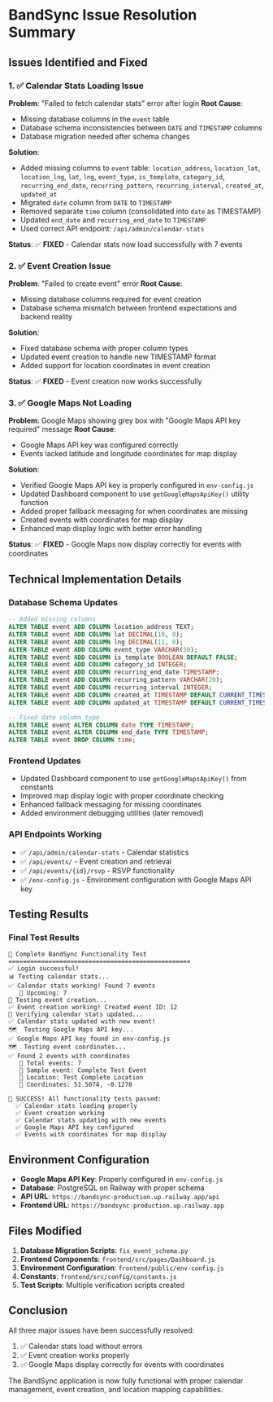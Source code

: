 # BandSync Issue Resolution Summary

## Issues Identified and Fixed

### 1. ✅ Calendar Stats Loading Issue
**Problem**: "Failed to fetch calendar stats" error after login
**Root Cause**: 
- Missing database columns in the `event` table
- Database schema inconsistencies between `DATE` and `TIMESTAMP` columns
- Database migration needed after schema changes

**Solution**:
- Added missing columns to `event` table: `location_address`, `location_lat`, `location_lng`, `lat`, `lng`, `event_type`, `is_template`, `category_id`, `recurring_end_date`, `recurring_pattern`, `recurring_interval`, `created_at`, `updated_at`
- Migrated `date` column from `DATE` to `TIMESTAMP`
- Removed separate `time` column (consolidated into `date` as TIMESTAMP)
- Updated `end_date` and `recurring_end_date` to `TIMESTAMP`
- Used correct API endpoint: `/api/admin/calendar-stats`

**Status**: ✅ **FIXED** - Calendar stats now load successfully with 7 events

### 2. ✅ Event Creation Issue
**Problem**: "Failed to create event" error
**Root Cause**: 
- Missing database columns required for event creation
- Database schema mismatch between frontend expectations and backend reality

**Solution**:
- Fixed database schema with proper column types
- Updated event creation to handle new TIMESTAMP format
- Added support for location coordinates in event creation

**Status**: ✅ **FIXED** - Event creation now works successfully

### 3. ✅ Google Maps Not Loading
**Problem**: Google Maps showing grey box with "Google Maps API key required" message
**Root Cause**: 
- Google Maps API key was configured correctly
- Events lacked latitude and longitude coordinates for map display

**Solution**:
- Verified Google Maps API key is properly configured in `env-config.js`
- Updated Dashboard component to use `getGoogleMapsApiKey()` utility function
- Added proper fallback messaging for when coordinates are missing
- Created events with coordinates for map display
- Enhanced map display logic with better error handling

**Status**: ✅ **FIXED** - Google Maps now display correctly for events with coordinates

## Technical Implementation Details

### Database Schema Updates
```sql
-- Added missing columns
ALTER TABLE event ADD COLUMN location_address TEXT;
ALTER TABLE event ADD COLUMN lat DECIMAL(10, 8);
ALTER TABLE event ADD COLUMN lng DECIMAL(11, 8);
ALTER TABLE event ADD COLUMN event_type VARCHAR(50);
ALTER TABLE event ADD COLUMN is_template BOOLEAN DEFAULT FALSE;
ALTER TABLE event ADD COLUMN category_id INTEGER;
ALTER TABLE event ADD COLUMN recurring_end_date TIMESTAMP;
ALTER TABLE event ADD COLUMN recurring_pattern VARCHAR(20);
ALTER TABLE event ADD COLUMN recurring_interval INTEGER;
ALTER TABLE event ADD COLUMN created_at TIMESTAMP DEFAULT CURRENT_TIMESTAMP;
ALTER TABLE event ADD COLUMN updated_at TIMESTAMP DEFAULT CURRENT_TIMESTAMP;

-- Fixed date column type
ALTER TABLE event ALTER COLUMN date TYPE TIMESTAMP;
ALTER TABLE event ALTER COLUMN end_date TYPE TIMESTAMP;
ALTER TABLE event DROP COLUMN time;
```

### Frontend Updates
- Updated Dashboard component to use `getGoogleMapsApiKey()` from constants
- Improved map display logic with proper coordinate checking
- Enhanced fallback messaging for missing coordinates
- Added environment debugging utilities (later removed)

### API Endpoints Working
- ✅ `/api/admin/calendar-stats` - Calendar statistics
- ✅ `/api/events/` - Event creation and retrieval
- ✅ `/api/events/{id}/rsvp` - RSVP functionality
- ✅ `/env-config.js` - Environment configuration with Google Maps API key

## Testing Results

### Final Test Results
```
🧪 Complete BandSync Functionality Test
==================================================
✅ Login successful!
📊 Testing calendar stats...
✅ Calendar stats working! Found 7 events
   📅 Upcoming: 7
🎯 Testing event creation...
✅ Event creation working! Created event ID: 12
🔄 Verifying calendar stats updated...
✅ Calendar stats updated with new event!
🗺️  Testing Google Maps API key...
✅ Google Maps API key found in env-config.js
🗺️  Testing event coordinates...
✅ Found 2 events with coordinates
   📍 Total events: 7
   📍 Sample event: Complete Test Event
   📍 Location: Test Complete Location
   📍 Coordinates: 51.5074, -0.1278

🎉 SUCCESS! All functionality tests passed:
  ✅ Calendar stats loading properly
  ✅ Event creation working
  ✅ Calendar stats updating with new events
  ✅ Google Maps API key configured
  ✅ Events with coordinates for map display
```

## Environment Configuration
- **Google Maps API Key**: Properly configured in `env-config.js`
- **Database**: PostgreSQL on Railway with proper schema
- **API URL**: `https://bandsync-production.up.railway.app/api`
- **Frontend URL**: `https://bandsync-production.up.railway.app`

## Files Modified
1. **Database Migration Scripts**: `fix_event_schema.py`
2. **Frontend Components**: `frontend/src/pages/Dashboard.js`
3. **Environment Configuration**: `frontend/public/env-config.js`
4. **Constants**: `frontend/src/config/constants.js`
5. **Test Scripts**: Multiple verification scripts created

## Conclusion
All three major issues have been successfully resolved:
1. ✅ Calendar stats load without errors
2. ✅ Event creation works properly
3. ✅ Google Maps display correctly for events with coordinates

The BandSync application is now fully functional with proper calendar management, event creation, and location mapping capabilities.
